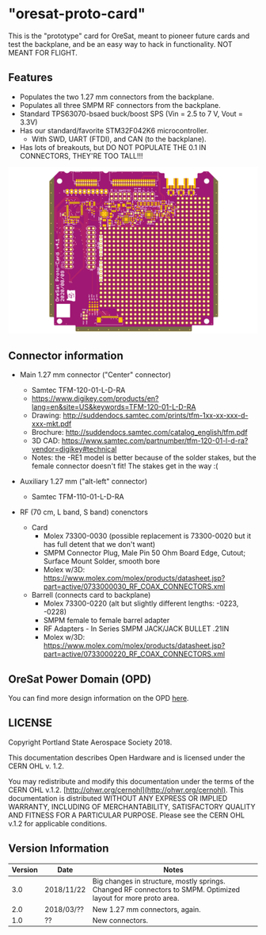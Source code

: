 # "oresat-proto-card"

This is the "prototype" card for OreSat, meant to pioneer future cards and test the backplane, and be an 
easy way to hack in functionality. NOT MEANT FOR FLIGHT.

## Features

- Populates the two 1.27 mm connectors from the backplane.
- Populates all three SMPM RF connectors from the backplane.
- Standard TPS63070-bsaed buck/boost SPS (Vin = 2.5 to 7 V, Vout = 3.3V)
- Has our standard/favorite STM32F042K6 microcontroller.
   - With SWD, UART (FTDI), and CAN (to the backplane).
- Has lots of breakouts, but DO NOT POPULATE THE 0.1 IN CONNECTORS, THEY'RE TOO TALL!!!

![OreSat ProtoCard Picture](https://github.com/oresat/oresat-proto-card/blob/master/oresat-proto-card.png)

## Connector information

- Main 1.27 mm connector ("Center" connector)
   - Samtec TFM-120-01-L-D-RA
   - https://www.digikey.com/products/en?lang=en&site=US&keywords=TFM-120-01-L-D-RA
   - Drawing: http://suddendocs.samtec.com/prints/tfm-1xx-xx-xxx-d-xxx-mkt.pdf
   - Brochure: http://suddendocs.samtec.com/catalog_english/tfm.pdf
   - 3D CAD: https://www.samtec.com/partnumber/tfm-120-01-l-d-ra?vendor=digikey#technical
   - Notes: the -RE1 model is better because of the solder stakes, but the female connector doesn't fit! The stakes get in the way :(

- Auxiliary 1.27 mm ("alt-left" connector)
   - Samtec TFM-110-01-L-D-RA

- RF (70 cm, L band, S band) conenctors
   - Card
      - Molex 73300-0030 (possible replacement is 73300-0020 but it has full detent that we don't want)
      - SMPM Connector Plug, Male Pin 50 Ohm Board Edge, Cutout; Surface Mount Solder, smooth bore
      - Molex w/3D: https://www.molex.com/molex/products/datasheet.jsp?part=active/0733000030_RF_COAX_CONNECTORS.xml
   - Barrell (connects card to backplane)
      - Molex 73300-0220 (alt but slightly different lengths: -0223, -0228)
      - SMPM female to female barrel adapter 
      - RF Adapters - In Series SMPM JACK/JACK BULLET .21IN
      - Molex w/3D: https://www.molex.com/molex/products/datasheet.jsp?part=active/0733000220_RF_COAX_CONNECTORS.xml

## OreSat Power Domain (OPD)

You can find more design information on the OPD [here](https://docs.google.com/document/d/1NOkO6gGEJUFRpOrkwClRlZlzWuTLteq6fP9LPf_Ez0M/edit?usp=sharing).


## LICENSE

Copyright Portland State Aerospace Society 2018.

This documentation describes Open Hardware and is licensed under the CERN OHL v. 1.2.

You may redistribute and modify this documentation under the terms of the CERN OHL v.1.2. [http://ohwr.org/cernohl](http://ohwr.org/cernohl). This documentation is distributed WITHOUT ANY EXPRESS OR IMPLIED WARRANTY, INCLUDING OF MERCHANTABILITY, SATISFACTORY QUALITY AND FITNESS FOR A PARTICULAR PURPOSE. Please see the CERN OHL v.1.2 for applicable conditions.

## Version Information

Version | Date       | Notes
--------|------------|-------------------------
3.0     | 2018/11/22 | Big changes in structure, mostly springs. Changed RF connectors to SMPM. Optimized layout for more proto area. 
2.0     | 2018/03/?? | New 1.27 mm connectors, again.
1.0     | ??         | New connectors.

